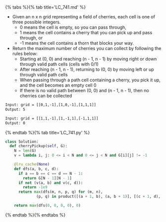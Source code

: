 {% tabs %}{% tab title='LC_741.md' %}

* Given an n x n grid representing a field of cherries, each cell is one of three possible integers.
  * 0 means the cell is empty, so you can pass through,
  * 1 means the cell contains a cherry that you can pick up and pass through, or
  * -1 means the cell contains a thorn that blocks your way.
* Return the maximum number of cherries you can collect by following the rules below:
  * Starting at (0, 0) and reaching (n - 1, n - 1) by moving right or down through valid path cells (cells with 0/1)
  * After reaching (n - 1, n - 1), returning to (0, 0) by moving left or up through valid path cells
  * When passing through a path cell containing a cherry, you pick it up, and the cell becomes an empty cell 0
  * If there is no valid path between (0, 0) and (n - 1, n - 1), then no cherries can be collected

```txt
Input: grid = [[0,1,-1],[1,0,-1],[1,1,1]]
Output: 5

Input: grid = [[1,1,-1],[1,-1,1],[-1,1,1]]
Output: 0
```

{% endtab %}{% tab title='LC_741.py' %}

```py
class Solution:
  def cherryPickup(self, G):
    N = len(G)
    v = lambda i, j: 0 <= i < N and 0 <= j < N and G[i][j] != -1

    @lru_cache(None)
    def dfs(a, b, c, d):
      if a == b == c == d == N - 1:
        return G[N - 1][N - 1]
      if not (v(a, b) and v(c, d)):
        return -1e9
      return max(dfs(m, n, p, q) for (m, n),
              (p, q) in product([(a + 1, b), (a, b + 1)], [(c + 1, d), (c, d + 1)])) + G[a][b] + G[c][d] * (a != c)

    return max(dfs(0, 0, 0, 0), 0)
```

{% endtab %}{% endtabs %}
